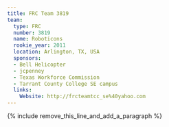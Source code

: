 ```yaml
---
title: FRC Team 3819
team:
  type: FRC
  number: 3819
  name: Roboticons
  rookie_year: 2011
  location: Arlington, TX, USA
  sponsors:
  - Bell Helicopter
  - jcpenney
  - Texas Workforce Commission
  - Tarrant County College SE campus
  links:
    Website: http://frcteamtcc_se%40yahoo.com
---
```


{% include remove_this_line_and_add_a_paragraph %}
